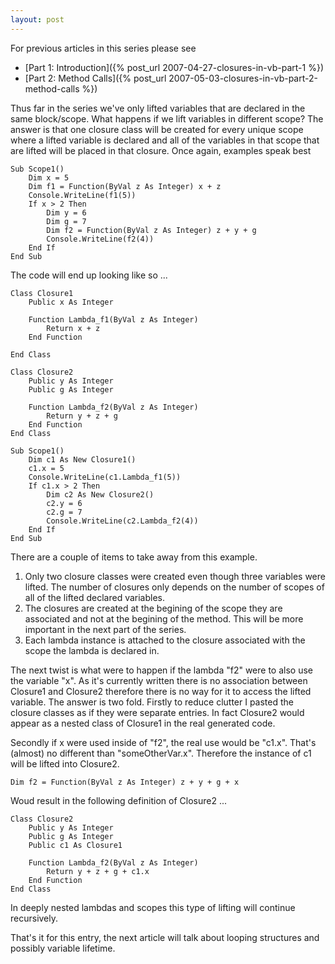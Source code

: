 ```yaml
---
layout: post
---
```

For previous articles in this series please see

  * [Part 1: Introduction]({% post_url 2007-04-27-closures-in-vb-part-1 %})
  * [Part 2: Method Calls]({% post_url 2007-05-03-closures-in-vb-part-2-method-calls %})

Thus far in the series we've only lifted variables that are declared in the same block/scope. What happens if we lift variables in different scope?  The answer is that one closure class will be created for every unique scope where a lifted variable is declared and all of the variables in that scope that are lifted will be placed in that closure.  Once again, examples speak best

``` vbnet
Sub Scope1()
    Dim x = 5
    Dim f1 = Function(ByVal z As Integer) x + z
    Console.WriteLine(f1(5))
    If x > 2 Then
        Dim y = 6
        Dim g = 7
        Dim f2 = Function(ByVal z As Integer) z + y + g
        Console.WriteLine(f2(4))
    End If
End Sub
```

The code will end up looking like so ...

``` vbnet
Class Closure1
    Public x As Integer

    Function Lambda_f1(ByVal z As Integer)
        Return x + z
    End Function

End Class

Class Closure2
    Public y As Integer
    Public g As Integer

    Function Lambda_f2(ByVal z As Integer)
        Return y + z + g
    End Function
End Class

Sub Scope1()
    Dim c1 As New Closure1()
    c1.x = 5
    Console.WriteLine(c1.Lambda_f1(5))
    If c1.x > 2 Then
        Dim c2 As New Closure2()
        c2.y = 6
        c2.g = 7
        Console.WriteLine(c2.Lambda_f2(4))
    End If
End Sub
```

There are a couple of items to take away from this example.

  1. Only two closure classes were created even though three variables were lifted.  The number of closures only depends on the number of scopes of all of the lifted declared variables. 
  2. The closures are created at the begining of the scope they are associated and not at the begining of the method.  This will be more important in the next part of the series. 
  3. Each lambda instance is attached to the closure associated with the scope the lambda is declared in. 

The next twist is what were to happen if the lambda "f2" were to also use the variable "x".  As it's currently written there is no association between Closure1 and Closure2 therefore there is no way for it to access the lifted variable.  The answer is two fold.  Firstly to reduce clutter I pasted the closure classes as if they were separate entries.  In fact Closure2 would appear as a nested class of Closure1 in the real generated code.  

Secondly if x were used inside of "f2", the real use would be "c1.x".  That's (almost) no different than "someOtherVar.x".  Therefore the instance of c1 will be lifted into Closure2.
    
``` vbnet
Dim f2 = Function(ByVal z As Integer) z + y + g + x
```

Woud result in the following definition of Closure2 ...

``` vbnet
Class Closure2
    Public y As Integer
    Public g As Integer
    Public c1 As Closure1

    Function Lambda_f2(ByVal z As Integer)
        Return y + z + g + c1.x
    End Function
End Class
```

In deeply nested lambdas and scopes this type of lifting will continue recursively.

That's it for this entry, the next article will talk about looping structures and possibly variable lifetime.

